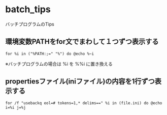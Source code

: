 # batch_tips
バッチプログラムのTips






## 環境変数PATHをfor文でまわして１つずつ表示する

```for %i in ("%PATH:;=" "%") do @echo %~i```

※バッチプログラムの場合は %i を %%i に置き換える



## propertiesファイル(iniファイル)の内容を1行ずつ表示する

```for /f "usebackq eol=# tokens=1,* delims==" %i in (file.ini) do @echo i=%i j=%j```









